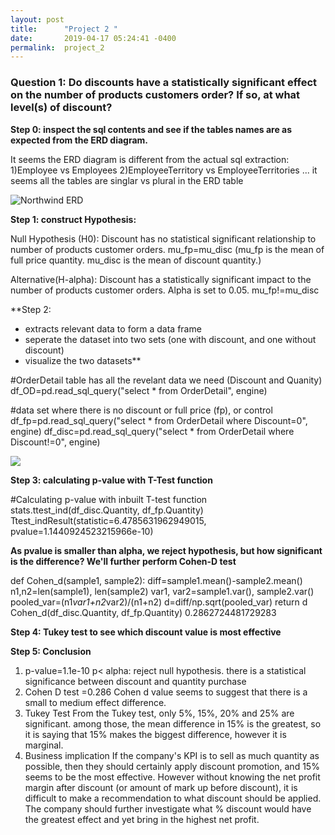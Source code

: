 ```yaml
---
layout: post
title:      "Project 2 "
date:       2019-04-17 05:24:41 -0400
permalink:  project_2
---
```


### Question 1: Do discounts have a statistically significant effect on the number of products customers order? If so, at what level(s) of discount?

**Step 0: inspect the sql contents and see if the tables names are as expected from the ERD diagram.**

It seems the ERD diagram is different from the actual sql extraction: 1)Employee vs Employees 2)EmployeeTerritory vs EmployeeTerritories ... it seems all the tables are singlar vs plural in the ERD table

![Northwind ERD](http://localhost:8890/view/dsc-2-final-project-online-ds-pt-100118/Northwind_ERD.png)

**Step 1: construct Hypothesis:**

Null Hypothesis (H0): Discount has no statistical significant relationship to number of products customer orders. mu_fp=mu_disc (mu_fp is the mean of full price quantity. mu_disc is the mean of discount quantity.) 

Alternative(H-alpha): Discount has a statistically significant impact to the number of products customer orders. Alpha is set to 0.05. mu_fp!=mu_disc

**Step 2: 
- extracts relevant data to form a data frame
- seperate the dataset into two sets (one with discount, and one without discount)
- visualize the two datasets**

#OrderDetail table has all the revelant data we need (Discount and Quanity)
df_OD=pd.read_sql_query("select * from OrderDetail", engine)

#data set where there is no discount or full price (fp), or control
df_fp=pd.read_sql_query("select * from OrderDetail where Discount=0", engine)
df_disc=pd.read_sql_query("select * from OrderDetail where Discount!=0", engine)



![](http://)

**Step 3: calculating p-value with T-Test function**

#Calculating p-value with inbuilt T-test function
stats.ttest_ind(df_disc.Quantity, df_fp.Quantity)
Ttest_indResult(statistic=6.4785631962949015, pvalue=1.1440924523215966e-10)

**As pvalue is smaller than alpha, we reject hypothesis, but how significant is the difference? We'll further perform Cohen-D test**

def Cohen_d(sample1, sample2):
    diff=sample1.mean()-sample2.mean()
    n1,n2=len(sample1), len(sample2)
    var1, var2=sample1.var(), sample2.var()
    pooled_var=(n1*var1+n2*var2)/(n1+n2)
    d=diff/np.sqrt(pooled_var)
    return d
Cohen_d(df_disc.Quantity, df_fp.Quantity)
0.2862724481729283

**Step 4: Tukey test to see which discount value is most effective**

**Step 5: Conclusion**
1) p-value=1.1e-10
p< alpha: reject null hypothesis. there is a statistical significance between discount and quantity purchase
2) Cohen D test =0.286 
Cohen d value seems to suggest that there is a small to medium effect difference.
3) Tukey Test
From the Tukey test,  only 5%, 15%, 20% and 25% are significant. among those, the mean difference in 15% is the greatest, so it is saying that 15% makes the biggest difference, however it is marginal. 
4) Business implication
If the company's KPI is to sell as much quantity as possible, then they should certainly apply discount promotion, and 15% seems to be the most effective. However without knowing the net profit margin after discount (or amount of mark up before discount), it is difficult to make a recommendation to what discount should be applied. The company should further investigate what % discount would have the greatest effect and yet bring in the highest net profit.

